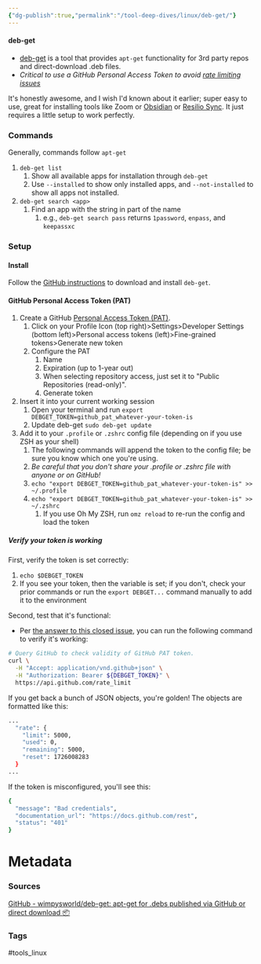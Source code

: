 ```yaml
---
{"dg-publish":true,"permalink":"/tool-deep-dives/linux/deb-get/"}
---
```


#### deb-get
- [deb-get](https://github.com/wimpysworld/deb-get) is a tool that provides `apt-get` functionality for 3rd party repos and direct-download .deb files.
- *Critical to use a GitHub Personal Access Token to avoid [rate limiting issues](https://github.com/wimpysworld/deb-get?tab=readme-ov-file#github-api-rate-limits)*

It's honestly awesome, and I wish I'd known about it earlier; super easy to use, great for installing tools like Zoom or [Obsidian](https://help.obsidian.md/Getting+started/Download+and+install+Obsidian) or [Resilio Sync](https://help.resilio.com/hc/en-us/articles/206178924-Installing-Sync-package-on-Linux). It just requires a little setup to work perfectly.

### Commands
Generally, commands follow `apt-get`
1. `deb-get list`
	1. Show all available apps for installation through `deb-get`
	2. Use `--installed` to show only installed apps, and `--not-installed` to show all apps not installed.
2. `deb-get search <app>`
	1. Find an app with the string in part of the name
		1. e.g., `deb-get search pass` returns `1password`, `enpass`, and `keepassxc`

### Setup
#### Install
Follow the [GitHub instructions](https://github.com/wimpysworld/deb-get?tab=readme-ov-file#install) to download and install `deb-get`.

#### GitHub Personal Access Token (PAT)
1. Create a GitHub [Personal Access Token (PAT)](https://docs.github.com/en/authentication/keeping-your-account-and-data-secure/creating-a-personal-access-token).
	1. Click on your Profile Icon (top right)>Settings>Developer Settings (bottom left)>Personal access tokens (left)>Fine-grained tokens>Generate new token
	2. Configure the PAT
		1. Name
		2. Expiration (up to 1-year out)
		3. When selecting repository access, just set it to "Public Repositories (read-only)".
		4. Generate token
2. Insert it into your current working session
	1. Open your terminal and run `export DEBGET_TOKEN=github_pat_whatever-your-token-is`
	2. Update deb-get `sudo deb-get update`
3. Add it to your `.profile` or `.zshrc` config file (depending on if you use ZSH as your shell)
	1. The following commands will append the token to the config file; be sure you know which one you're using. 
	2. *Be careful that you don't share your .profile or .zshrc file with anyone or on GitHub!*
	3. `echo "export DEBGET_TOKEN=github_pat_whatever-your-token-is" >> ~/.profile`
	4. `echo "export DEBGET_TOKEN=github_pat_whatever-your-token-is" >> ~/.zshrc`
		1. If you use Oh My ZSH, run `omz reload` to re-run the config and load the token

##### Verify your token is working
First, verify the token is set correctly:
1. `echo $DEBGET_TOKEN`
2. If you see your token, then the variable is set; if you don't, check your prior commands or run the `export DEBGET...` command manually to add it to the environment

Second, test that it's functional:
- Per [the answer to this closed issue](https://github.com/wimpysworld/deb-get/issues/660#issuecomment-1314562812), you can run the following command to verify it's working:

```bash
# Query GitHub to check validity of GitHub PAT token.
curl \
  -H "Accept: application/vnd.github+json" \
  -H "Authorization: Bearer ${DEBGET_TOKEN}" \
  https://api.github.com/rate_limit
```

If you get back a bunch of JSON objects, you're golden!
The objects are formatted like this:

```bash
...
  "rate": {
    "limit": 5000,
    "used": 0,
    "remaining": 5000,
    "reset": 1726008283
  }
...
```

If the token is misconfigured, you'll see this:
```bash
{
  "message": "Bad credentials",
  "documentation_url": "https://docs.github.com/rest",
  "status": "401"
}
```


# Metadata

### Sources
[GitHub - wimpysworld/deb-get: apt-get for .debs published via GitHub or direct download 📦](https://github.com/wimpysworld/deb-get)
### Tags
#tools_linux 
